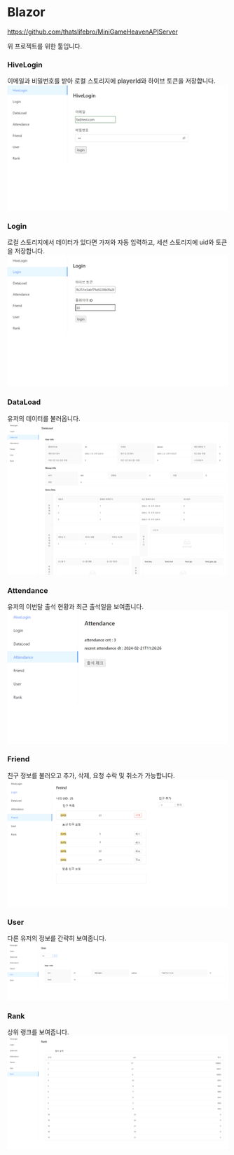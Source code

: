 # Blazor

https://github.com/thatslifebro/MiniGameHeavenAPIServer

위 프로젝트를 위한 툴입니다.

### HiveLogin

이메일과 비밀번호를 받아 로컬 스토리지에 playerId와 하이브 토큰을 저장합니다.
![hivelogin](img/hivelogin.PNG)

### Login

로컬 스토리지에서 데이터가 있다면 가져와 자동 입력하고, 세션 스토리지에 uid와 토큰을 저장합니다.
![login](img/login.PNG)

### DataLoad

유저의 데이터를 불러옵니다.
![DataLoad](img/DataLoad.PNG)

### Attendance

유저의 이번달 출석 현황과 최근 출석일을 보여줍니다.
![attendance](img/attendance.PNG)

### Friend

친구 정보를 불러오고 추가, 삭제, 요청 수락 및 취소가 가능합니다.
![friend](/img/friend.PNG)

### User

다른 유저의 정보를 간략히 보여줍니다.
![user](img/user.PNG)

### Rank

상위 랭크를 보여줍니다.
![rank](img/rank.PNG)
